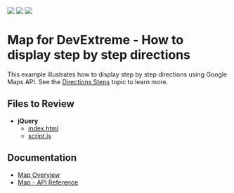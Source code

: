 <!-- default badges list -->
![](https://img.shields.io/endpoint?url=https://codecentral.devexpress.com/api/v1/VersionRange/128584515/23.1.3%2B)
[![](https://img.shields.io/badge/Open_in_DevExpress_Support_Center-FF7200?style=flat-square&logo=DevExpress&logoColor=white)](https://supportcenter.devexpress.com/ticket/details/E4801)
[![](https://img.shields.io/badge/📖_How_to_use_DevExpress_Examples-e9f6fc?style=flat-square)](https://docs.devexpress.com/GeneralInformation/403183)
<!-- default badges end -->

# Map for DevExtreme - How to display step by step directions

This example illustrates how to display step by step directions using Google Maps API.  See the <a href="https://developers.google.com/maps/documentation/javascript/directions#Steps">Directions Steps</a> topic to learn more. 

## Files to Review

- **jQuery**
    - [index.html](jQuery/index.html)
    - [script.js](jQuery/script.js)

## Documentation

- [Map Overview](https://js.devexpress.com/Documentation/Guide/UI_Components/Map/Overview/)
- [Map - API Reference](https://js.devexpress.com/Documentation/ApiReference/UI_Components/dxMap/)
